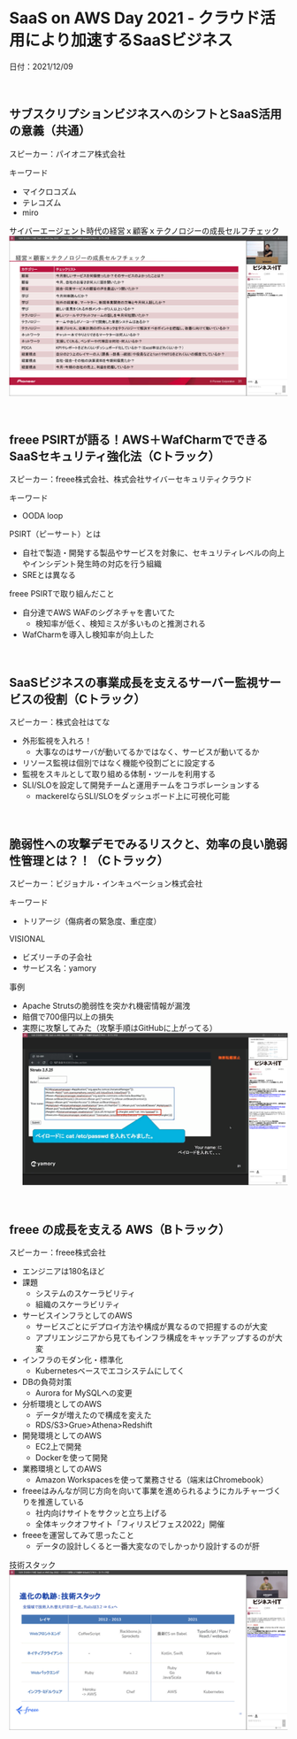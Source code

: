 # SaaS on AWS Day 2021 - クラウド活用により加速するSaaSビジネス

日付：2021/12/09

<br>

## サブスクリプションビジネスへのシフトとSaaS活用の意義（共通）

スピーカー：パイオニア株式会社

キーワード
- マイクロコズム
- テレコズム
- miro

サイバーエージェント時代の経営ｘ顧客ｘテクノロジーの成長セルフチェック
<img src="./img/パイオニア_成長セルフチェック.png" >

<br>

## freee PSIRTが語る！AWS＋WafCharmでできるSaaSセキュリティ強化法（Cトラック）

スピーカー：freee株式会社、株式会社サイバーセキュリティクラウド

キーワード
- OODA loop

PSIRT（ピーサート）とは
- 自社で製造・開発する製品やサービスを対象に、セキュリティレベルの向上やインシデント発生時の対応を行う組織
- SREとは異なる

freee PSIRTで取り組んだこと
- 自分達でAWS WAFのシグネチャを書いてた
    - 検知率が低く、検知ミスが多いものと推測される
- WafCharmを導入し検知率が向上した

<br>


## SaaSビジネスの事業成長を支えるサーバー監視サービスの役割（Cトラック）

スピーカー：株式会社はてな

- 外形監視を入れろ！
    - 大事なのはサーバが動いてるかではなく、サービスが動いてるか
- リソース監視は個別ではなく機能や役割ごとに設定する
- 監視をスキルとして取り組める体制・ツールを利用する
- SLI/SLOを設定して開発チームと運用チームをコラボレーションする
    - mackerelならSLI/SLOをダッシュボード上に可視化可能

<br>

## 脆弱性への攻撃デモでみるリスクと、効率の良い脆弱性管理とは？！（Cトラック）

スピーカー：ビジョナル・インキュベーション株式会社

キーワード
- トリアージ（傷病者の緊急度、重症度）

VISIONAL
- ビズリーチの子会社
- サービス名：yamory

事例
- Apache Strutsの脆弱性を突かれ機密情報が漏洩
- 賠償で700億円以上の損失
- 実際に攻撃してみた（攻撃手順はGitHubに上がってる）
    <img src="./img/VISIONAL_脆弱性攻撃.png" >

<br>

## freee の成長を支える AWS（Bトラック）

スピーカー：freee株式会社

- エンジニアは180名ほど
- 課題
    - システムのスケーラビリティ
    - 組織のスケーラビリティ
- サービスインフラとしてのAWS
    - サービスごとにデプロイ方法や構成が異なるので把握するのが大変
    - アプリエンジニアから見てもインフラ構成をキャッチアップするのが大変
- インフラのモダン化・標準化
    - Kubernetesベースでエコシステムにしてく
- DBの負荷対策
    - Aurora for MySQLへの変更
- 分析環境としてのAWS
    - データが増えたので構成を変えた
    - RDS/S3>Grue>Athena>Redshift
- 開発環境としてのAWS
    - EC2上で開発
    - Dockerを使って開発
- 業務環境としてのAWS
    - Amazon Workspacesを使って業務させる（端末はChromebook）
- freeeはみんなが同じ方向を向いて事業を進められるようにカルチャーづくりを推進している
    - 社内向けサイトをサクッと立ち上げる
    - 全体キックオフサイト「フィリスピフェス2022」開催
- freeeを運営してみて思ったこと
    - データの設計しくると一番大変なのでしかっかり設計するのが肝

技術スタック
<img src="./img/freee_技術スタック.png" >